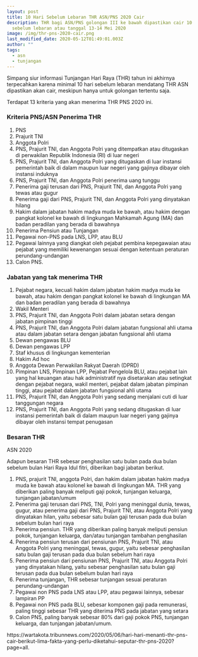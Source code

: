 ```yaml
---
layout: post
title: 10 Hari Sebelum Lebaran THR ASN/PNS 2020 Cair
description: THR bagi ASN/PNS golongan III ke bawah dipastikan cair 10 hari
  sebelum lebaran atau tanggal 13-14 Mei 2020
image: /img/thr-pns-2020-cair.png
last_modified_date: 2020-05-12T01:49:01.003Z
author: ""
tags:
  - asn
  - tunjangan
---
```

Simpang siur informasi Tunjangan Hari Raya (THR) tahun ini akhirnya terpecahkan karena minimal 10 hari sebelum lebaran mendatang THR ASN dipastikan akan cair, meskipun hanya untuk golongan tertentu saja.

Terdapat 13 kriteria yang akan menerima THR PNS 2020 ini.
### Kriteria PNS/ASN Penerima THR
1. PNS
2. Prajurit TNI
3. Anggota Polri
4. PNS, Prajurit TNI, dan Anggota Polri yang ditempatkan atau ditugaskan di perwakilan Republik Indonesia (RI) di luar negeri
5. PNS, Prajurit TNI, dan Anggota Polri yang ditugaskan di luar instansi pemerintah baik di dalam maupun luar negeri yang gajinya dibayar oleh instansi induknya
6. PNS, Prajurit TNI, dan Anggota Polri penerima uang tunggu
7. Penerima gaji terusan dari PNS, Prajurit TNI, dan Anggota Polri yang tewas atau gugur
8. Penerima gaji dari PNS, Prajurit TNI, dan Anggota Polri yang dinyatakan hilang
9. Hakim dalam jabatan hakim madya muda ke bawah, atau hakim dengan pangkat kolonel ke bawah di lingkungan Mahkamah Agung (MA) dan badan peradilan yang berada di bawahnya
10. Penerima Pensiun atau Tunjangan
11. Pegawai non-PNS pada LNS, LPP, atau BLU
12. Pegawai lainnya yang diangkat oleh pejabat pembina kepegawaian atau pejabat yang memiliki kewenangan sesuai dengan ketentuan peraturan perundang-undangan
13. Calon PNS.

### Jabatan yang tak menerima THR
1. Pejabat negara, kecuali hakim dalam jabatan hakim madya muda ke bawah, atau hakim dengan pangkat kolonel ke bawah di lingkungan MA dan badan peradilan yang berada di bawahnya
2. Wakil Menteri
3. PNS, Prajurit TNI, dan Anggota Polri dalam jabatan setara dengan jabatan pimpinan tinggi
4. PNS, Prajurit TNI, dan Anggota Polri dalam jabatan fungsional ahli utama atau dalam jabatan setara dengan jabatan fungsional ahli utama
5. Dewan pengawas BLU
6. Dewan pengawas LPP
7. Staf khusus di lingkungan kementerian
8. Hakim Ad hoc
9. Anggota Dewan Perwakilan Rakyat Daerah (DPRD)
10. Pimpinan LNS, Pimpinan LPP, Pejabat Pengelola BLU, atau pejabat lain yang hal keuangan atau hak administratif nya disetarakan atau setingkat dengan pejabat negara, wakil menteri, pejabat dalam jabatan pimpinan tinggi, atau pejabat dalam jabatan fungsional ahli utama
11. PNS, Prajurit TNI, dan Anggota Polri yang sedang menjalani cuti di luar tanggungan negara
12. PNS, Prajurit TNI, dan Anggota Polri yang sedang ditugaskan di luar instansi pemerintah baik di dalam maupun luar negeri yang gajinya dibayar oleh instansi tempat penugasan


### Besaran THR ASN 2020
Adapun besaran THR sebesar penghasilan satu bulan pada dua bulan sebelum bulan Hari Raya Idul fitri, diberikan bagi jabatan berikut.

1. PNS, prajurit TNI, anggota Polri, dan hakim dalam jabatan hakim madya muda ke bawah atau kolonel ke bawah di lingkungan MA. THR yang diberikan paling banyak meliputi gaji pokok, tunjangan keluarga, tunjangan jabatan/umum
2. Penerima gaji terusan dari PNS, TNI, Polri yang meninggal dunia, tewas, gugur, atau penerima gaji dari PNS, Prajurit TNI, atau Anggota Polri yang dinyatakan hilan, yaitu sebesar satu bulan gaji terusan pada dua bulan sebelum bulan hari raya
3. Penerima pensiun. THR yang diberikan paling banyak meliputi pensiun pokok, tunjangan keluarga, dan/atau tunjangan tambahan penghasilan
4. Penerima pensiun terusan dari pensiunan PNS, Prajurit TNI, atau Anggota Polri yang meninggal, tewas, gugur, yaitu sebesar penghasilan satu bulan gaji terusan pada dua bulan sebelum hari raya
5. Penerima pensiun dari pensiunan PNS, Prajurit TNI, atau Anggota Polri yang dinyatakan hilang, yaitu sebesar penghasilan satu bulan gaji terusan pada dua bulan sebelum bulan hari raya
6. Penerima tunjangan, THR sebesar tunjangan sesuai peraturan perundang-undangan
7. Pegawai non PNS pada LNS atau LPP, atau pegawai lainnya, sebesar lampiran PP
8. Pegawai non PNS pada BLU, sebesar komponen gaji pada remunerasi, paling tinggi sebesar THR yang diterima PNS pada jabatan yang setara
9. Calon PNS, paling banyak sebesar 80% dari gaji pokok PNS, tunjangan keluarga, dan tunjangan jabatan/umum.

<div class="sumber">https://wartakota.tribunnews.com/2020/05/06/hari-hari-menanti-thr-pns-cair-berikut-lima-fakta-yang-perlu-diketahui-seputar-thr-pns-2020?page=all. </div>